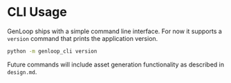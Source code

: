# CLI Usage

GenLoop ships with a simple command line interface. For now it supports a `version` command that prints the application version.

```bash
python -m genloop_cli version
```

Future commands will include asset generation functionality as described in `design.md`.
